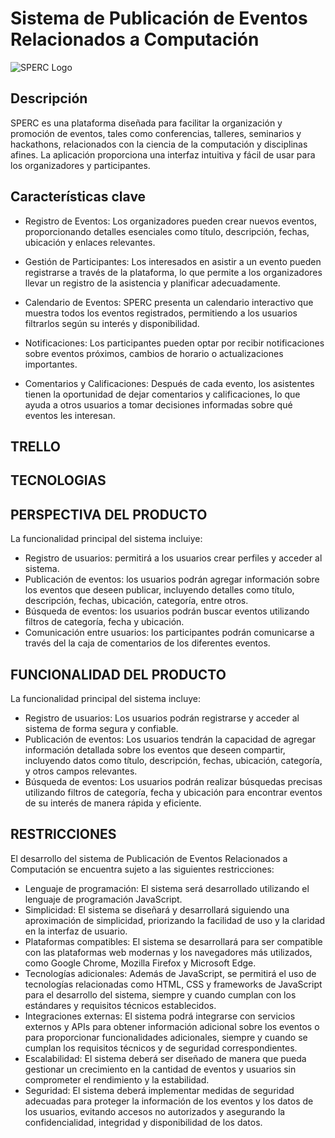 # Sistema de Publicación de Eventos Relacionados a Computación

![SPERC Logo](ruta/a/tu/logo.png)

## Descripción

SPERC es una plataforma diseñada para facilitar la organización y promoción de eventos, tales como conferencias, talleres, seminarios y hackathons, relacionados con la ciencia de la computación y disciplinas afines. La aplicación proporciona una interfaz intuitiva y fácil de usar para los organizadores y participantes.

## Características clave

- Registro de Eventos: Los organizadores pueden crear nuevos eventos, proporcionando detalles esenciales como título, descripción, fechas, ubicación y enlaces relevantes.

- Gestión de Participantes: Los interesados en asistir a un evento pueden registrarse a través de la plataforma, lo que permite a los organizadores llevar un registro de la asistencia y planificar adecuadamente.

- Calendario de Eventos: SPERC presenta un calendario interactivo que muestra todos los eventos registrados, permitiendo a los usuarios filtrarlos según su interés y disponibilidad.

- Notificaciones: Los participantes pueden optar por recibir notificaciones sobre eventos próximos, cambios de horario o actualizaciones importantes.

- Comentarios y Calificaciones: Después de cada evento, los asistentes tienen la oportunidad de dejar comentarios y calificaciones, lo que ayuda a otros usuarios a tomar decisiones informadas sobre qué eventos les interesan.

## TRELLO


## TECNOLOGIAS



## PERSPECTIVA DEL PRODUCTO 
La funcionalidad principal del sistema incluiye:
- Registro de usuarios: permitirá a los usuarios crear perfiles y acceder al sistema.
- Publicación de eventos: los usuarios podrán agregar información sobre los eventos que deseen publicar, incluyendo detalles como título, descripción, fechas, ubicación, categoría, entre otros.
- Búsqueda de eventos: los usuarios podrán buscar eventos utilizando filtros de categoría, fecha y ubicación.
- Comunicación entre usuarios: los participantes podrán comunicarse a través del la caja de comentarios de los diferentes eventos.



## FUNCIONALIDAD DEL PRODUCTO
La funcionalidad principal del sistema incluye:
- Registro de usuarios: Los usuarios podrán registrarse y acceder al sistema de forma segura y confiable.
- Publicación de eventos: Los usuarios tendrán la capacidad de agregar información detallada sobre los eventos que deseen compartir, incluyendo datos como título, descripción, fechas, ubicación, categoría, y otros campos relevantes.
- Búsqueda de eventos: Los usuarios podrán realizar búsquedas precisas utilizando filtros de categoría, fecha y ubicación para encontrar eventos de su interés de manera rápida y eficiente.

## RESTRICCIONES
El desarrollo del sistema de Publicación de Eventos Relacionados a Computación se encuentra sujeto a las siguientes restricciones:
- Lenguaje de programación: El sistema será desarrollado utilizando el lenguaje de programación JavaScript.
- Simplicidad: El sistema se diseñará y desarrollará siguiendo una aproximación de simplicidad, priorizando la facilidad de uso y la claridad en la interfaz de usuario.
- Plataformas compatibles: El sistema se desarrollará para ser compatible con las plataformas web modernas y los navegadores más utilizados, como Google Chrome, Mozilla Firefox y Microsoft Edge.
- Tecnologías adicionales: Además de JavaScript, se permitirá el uso de tecnologías relacionadas como HTML, CSS y frameworks de JavaScript para el desarrollo del sistema, siempre y cuando cumplan con los estándares y requisitos técnicos establecidos.
- Integraciones externas: El sistema podrá integrarse con servicios externos y APIs para obtener información adicional sobre los eventos o para proporcionar funcionalidades adicionales, siempre y cuando se cumplan los requisitos técnicos y de seguridad correspondientes.
- Escalabilidad: El sistema deberá ser diseñado de manera que pueda gestionar un crecimiento en la cantidad de eventos y usuarios sin comprometer el rendimiento y la estabilidad.
- Seguridad: El sistema deberá implementar medidas de seguridad adecuadas para proteger la información de los eventos y los datos de los usuarios, evitando accesos no autorizados y asegurando la confidencialidad, integridad y disponibilidad de los datos.

